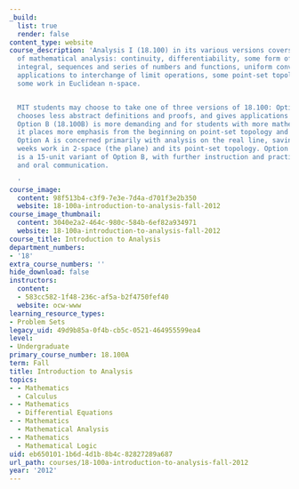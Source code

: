 ```yaml
---
_build:
  list: true
  render: false
content_type: website
course_description: 'Analysis I (18.100) in its various versions covers fundamentals
  of mathematical analysis: continuity, differentiability, some form of the Riemann
  integral, sequences and series of numbers and functions, uniform convergence with
  applications to interchange of limit operations, some point-set topology, including
  some work in Euclidean n-space.


  MIT students may choose to take one of three versions of 18.100: Option A (18.100A)
  chooses less abstract definitions and proofs, and gives applications where possible.
  Option B (18.100B) is more demanding and for students with more mathematical maturity;
  it places more emphasis from the beginning on point-set topology and n-space, whereas
  Option A is concerned primarily with analysis on the real line, saving for the last
  weeks work in 2-space (the plane) and its point-set topology. Option C (18.100C)
  is a 15-unit variant of Option B, with further instruction and practice in written
  and oral communication.

  '
course_image:
  content: 98f513b4-c3f9-7e3e-7d4a-d701f3e2b350
  website: 18-100a-introduction-to-analysis-fall-2012
course_image_thumbnail:
  content: 3040e2a2-464c-980c-584b-6ef82a934971
  website: 18-100a-introduction-to-analysis-fall-2012
course_title: Introduction to Analysis
department_numbers:
- '18'
extra_course_numbers: ''
hide_download: false
instructors:
  content:
  - 583cc582-1f48-236c-af5a-b2f4750fef40
  website: ocw-www
learning_resource_types:
- Problem Sets
legacy_uid: 49d9b85a-0f4b-cb5c-0521-464955599ea4
level:
- Undergraduate
primary_course_number: 18.100A
term: Fall
title: Introduction to Analysis
topics:
- - Mathematics
  - Calculus
- - Mathematics
  - Differential Equations
- - Mathematics
  - Mathematical Analysis
- - Mathematics
  - Mathematical Logic
uid: eb650101-1b6d-4d1b-8b4c-82827289a687
url_path: courses/18-100a-introduction-to-analysis-fall-2012
year: '2012'
---
```

